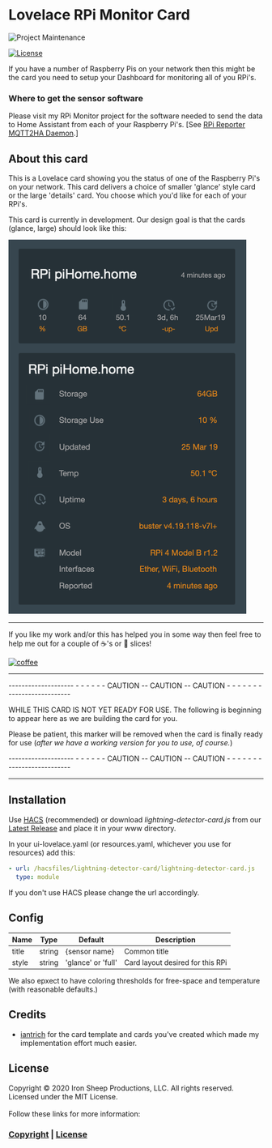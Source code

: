 # Lovelace RPi Monitor Card

![Project Maintenance][maintenance-shield]

[![License][license-shield]](LICENSE)


If you have a number of Raspberry Pis on your network then this might be the card you need to setup your Dashboard for monitoring all of you RPi's.

### Where to get the sensor software

Please visit my RPi Monitor project for the software needed to send the data to Home Assistant from each of your Raspberry Pi's. [See [RPi Reporter MQTT2HA Daemon](https://github.com/ironsheep/RPi-Reporter-MQTT2HA-Daemon).]

## About this card

This is a Lovelace card showing you the status of one of the Raspberry Pi's on your network.  This card delivers a choice of smaller 'glance' style card or the large 'details' card.  You choose which you'd like for each of your RPi's.

This card is currently in development.  Our design goal is that the cards (glance, large) should look like this:

![Planned Card Layouts](./DOCs/images/DesignGoal.png)



------

If you like my work and/or this has helped you in some way then feel free to help me out for a couple of :coffee:'s or :pizza: slices!

[![coffee](https://www.buymeacoffee.com/assets/img/custom_images/black_img.png)](https://www.buymeacoffee.com/ironsheep)


---

-------------------- - - - - - - CAUTION -- CAUTION -- CAUTION - - - - - - --------------------

WHILE THIS CARD IS NOT YET READY FOR USE. The following is beginning to appear here as we are building the card for you.

Please be patient, this marker will be removed when the card is finally ready for use (_after we have a working version for you to use, of course._)

-------------------- - - - - - - CAUTION -- CAUTION -- CAUTION - - - - - - --------------------

---

## Installation

Use [HACS](https://github.com/custom-components/hacs) (recommended)
or download *lightning-detector-card.js* from our [Latest Release](https://github.com/ironsheep/lovelace-lightning-detector-card/releases/latest) and place it in your www directory.

In your ui-lovelace.yaml (or resources.yaml, whichever you use for resources) add this:

```yaml
- url: /hacsfiles/lightning-detector-card/lightning-detector-card.js
  type: module
```

If you don't use HACS please change the url accordingly.

## Config

| Name             | Type   | Default       | Description                 |
| ---------------- | ------ | ------------- | --------------------------- |
| title            | string |  {sensor name}             | Common title   
| style       | string |  'glance' or 'full'             | Card layout desired for this RPi              
            
We also epxect to have coloring thresholds for free-space and temperature (with reasonable defaults.)

## Credits

- [iantrich](https://github.com/iantrich) for the card template and cards you've created which made my implementation effort much easier.


## License

Copyright © 2020 Iron Sheep Productions, LLC. All rights reserved.<br />
Licensed under the MIT License. <br>
<br>
Follow these links for more information:

### [Copyright](copyright) | [License](LICENSE)

[maintenance-shield]: https://img.shields.io/badge/maintainer-S%20M%20Moraco%20%40ironsheepbiz-blue.svg?style=for-the-badge
[license-shield]: https://camo.githubusercontent.com/bc04f96d911ea5f6e3b00e44fc0731ea74c8e1e9/68747470733a2f2f696d672e736869656c64732e696f2f6769746875622f6c6963656e73652f69616e74726963682f746578742d646976696465722d726f772e7376673f7374796c653d666f722d7468652d6261646765
[releases-shield]: https://img.shields.io/github/release/ironsheep/lovelace-lightning-detector-card.svg?style=for-the-badge
[releases]: https://github.com/ironsheep/lovelace-lightning-detector-card/releases